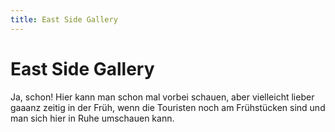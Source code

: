 ```yaml
---
title: East Side Gallery
---
```


# East Side Gallery

Ja, schon! Hier kann man schon mal vorbei schauen, aber vielleicht lieber gaaanz zeitig in der Früh, wenn die Touristen noch am Frühstücken sind und man sich hier in Ruhe umschauen kann.

<AnImage src="berlin/eastside-1.jpg" class="mb-5" />
<AnImage src="berlin/eastside-2.jpg" class="mb-5" />
<AnImage src="berlin/eastside-3.jpg" />